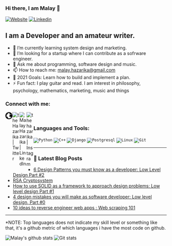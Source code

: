### Hi there, I am Malay 👋

[![Website](https://img.shields.io/website?down_color=red&down_message=Down&label=thehazarika.com&style=for-the-badge&up_message=UP&url=http%3A%2F%2Fthehazarika.com)](http://thehazarika.com)
[![Linkedin](https://img.shields.io/badge/linkedin-%230077B5.svg?&style=for-the-badge&logo=linkedin&logoColor=white)](https://www.linkedin.com/in/malay-hazarika/)

## I am a Developer and an amateur writer.

- 🌱 I’m currently learning system design and marketing.
- 👯 I’m looking for a startup where I can contribute as a sofrware engineer.
- 💬 Ask me about programming, software design and music.
- 📫 How to reach me: malay.hazarika@gmail.com
- 🥅 2021 Goals: Learn how to build and implement a plan.
- ⚡ Fun fact: I play guitar and read. I am interest in philosophy, psychology, mathematics, marketing, music and things

### Connect with me:

[<img align="left" alt="thehazarika.com" width="22px" src="https://raw.githubusercontent.com/iconic/open-iconic/master/svg/globe.svg" />][website]
[<img align="left" alt="theHazarika | Twitter" width="22px" src="https://cdn.jsdelivr.net/npm/simple-icons@v3/icons/twitter.svg" />][twitter]
[<img align="left" alt="Malay Hazarika | LinkedIn" width="22px" src="https://cdn.jsdelivr.net/npm/simple-icons@v3/icons/linkedin.svg" />][linkedin]
[<img align="left" alt="thehazarika | Instagram" width="22px" src="https://cdn.jsdelivr.net/npm/simple-icons@v3/icons/instagram.svg" />][instagram]

<br/>

### Languages and Tools:

<code><img height="20" alt="Python" src="https://raw.githubusercontent.com/malayh/malayh/main/assert/python.png"></code>
<code><img height="20" alt="C++" src="https://raw.githubusercontent.com/malayh/malayh/main/assert/cpp.png"></code>
<code><img height="20" alt="Django" src="https://raw.githubusercontent.com/malayh/malayh/main/assert/django.png"></code>
<code><img height="20" alt="Postgresql" src="https://raw.githubusercontent.com/malayh/malayh/main/assert/postgres.svg"></code>
<code><img height="20" alt="Linux" src="https://raw.githubusercontent.com/malayh/malayh/main/assert/linux.png"></code>
<code><img height="20" alt="Git" src="https://raw.githubusercontent.com/malayh/malayh/main/assert/git.png"></code>

---

### 📕 Latest Blog Posts

<!-- BLOG-POST-LIST:START -->
- [6 Design Patterns you must know as a developer: Low Level Design Part #2](https://thehazarika.com/blog/programming/design-patterns-you-must-know/)
- [RSA Cryptosystem](https://thehazarika.com/blog/programming/rsa-cryptosystem/)
- [How to use SOLID as a framework to approach design problems: Low level design Part #1](https://thehazarika.com/blog/programming/how-to-use-solid-as-a-framework-to-approach-design-problems/)
- [4 design mistakes you will make as software developer: Low level design, Part #0](https://thehazarika.com/blog/programming/design-mistakes-you-will-make-as-software-developer/)
- [10 ideas to reverse engineer web apps : Web scraping 101](https://thehazarika.com/blog/programming/how-to-reverse-engineer-web-apps/)
<!-- BLOG-POST-LIST:END -->

---
*NOTE: Top languages does not indicate my skill level or something like that, it's a github metric of which languages i have the most code on github. 

![Malay's github stats](https://github-readme-stats.vercel.app/api?username=malayh&count_private=true&hide=prs,issues,contribs)
![Git stats](https://github-readme-stats.vercel.app/api/top-langs/?username=malayh&layout=compact)

[website]: https://thehazarika.com
[twitter]: https://twitter.com/theHazarika/
[instagram]: https://www.instagram.com/thehazarika/
[linkedin]: https://www.linkedin.com/in/malay-hazarika/


